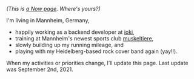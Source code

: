 <!--
.. title: What I'm doing at the moment
.. slug: now
.. date: 2016-06-22 17:44:06 UTC-05:00
.. tags:
.. category:
.. link:
.. description:
.. type: text
-->

*(This is [a Now page](http://nownownow.com/about). Where's yours?)*


I'm living in Mannheim, Germany,

- happily working as a backend developer at [ioki](https://ioki.com/),
- training at Mannheim's newest sports club [muskeltiere](https://www.muskeltiere-sport.de/),
- slowly building up my running mileage, and
- playing with my Heidelberg-based rock cover band again (yay!!).

When my activities or priorities change, I’ll update this page. Last update was September 2nd, 2021.
